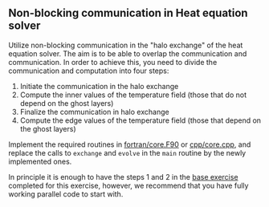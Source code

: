 ## Non-blocking communication in Heat equation solver

Utilize non-blocking communication in the "halo exchange" of the heat equation solver.
The aim is to be able to overlap the communication and communication. In order to achieve this,
you need to divide the communication and computation into four steps:

1. Initiate the communication in the halo exchange
2. Compute the inner values of the temperature field (those that do not depend on the ghost layers)
3. Finalize the communication in halo exchange
4. Compute the edge values of the temperature field (those that depend on the ghost layers)

Implement the required routines in [fortran/core.F90](fortran/core.F90) or [cpp/core.cpp](cpp/core.cpp), and replace the calls to `exchange` and `evolve` in the `main` routine by the newly
implemented ones.

In principle it is enough to have the steps 1 and 2 in the [base exercise](README.md) completed
for this exercise, however, we recommend that you have fully working parallel code to start with.


